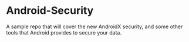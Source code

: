 # Android-Security
A sample repo that will cover the new AndroidX security, and some other tools that Android provides to secure your data.

